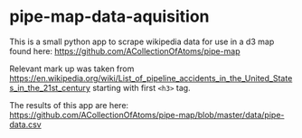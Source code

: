 # pipe-map-data-aquisition
This is a small python app to scrape wikipedia data for use in a d3 map found here: https://github.com/ACollectionOfAtoms/pipe-map

Relevant mark up was taken from
  https://en.wikipedia.org/wiki/List_of_pipeline_accidents_in_the_United_States_in_the_21st_century
starting with first `<h3>` tag.

The results of this app are here: https://github.com/ACollectionOfAtoms/pipe-map/blob/master/data/pipe-data.csv
